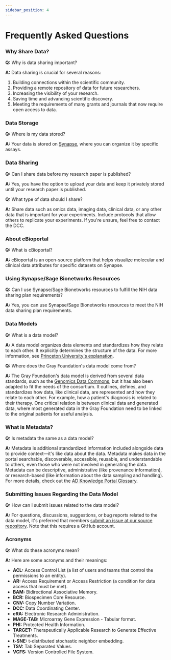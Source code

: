 ```yaml
---
sidebar_position: 4
---
```


# Frequently Asked Questions

### Why Share Data?

**Q:** Why is data sharing important?

**A:** Data sharing is crucial for several reasons:

1. Building connections within the scientific community.
2. Providing a remote repository of data for future researchers.
3. Increasing the visibility of your research.
4. Saving time and advancing scientific discovery.
5. Meeting the requirements of many grants and journals that now require open access to data.

### Data Storage

**Q:** Where is my data stored?

**A:** Your data is stored on [Synapse](https://www.synapse.org/), where you can organize it by specific assays.

### Data Sharing

**Q:** Can I share data before my research paper is published?

**A:** Yes, you have the option to upload your data and keep it privately stored until your research paper is published.

**Q:** What type of data should I share?

**A:** Share data such as omics data, imaging data, clinical data, or any other data that is important for your experiments. Include protocols that allow others to replicate your experiments. If you're unsure, feel free to contact the DCC.

### About cBioportal

**Q:** What is cBioportal?

**A:** cBioportal is an open-source platform that helps visualize molecular and clinical data attributes for specific datasets on Synapse.

### Using Synapse/Sage Bionetworks Resources

**Q:** Can I use Synapse/Sage Bionetworks resources to fulfill the NIH data sharing plan requirements?

**A:** Yes, you can use Synapse/Sage Bionetworks resources to meet the NIH data sharing plan requirements.

### Data Models

**Q:** What is a data model?

**A:** A data model organizes data elements and standardizes how they relate to each other. It explicitly determines the structure of the data. For more information, see [Princeton University's explanation](https://cedar.princeton.edu/understanding-data/what-data-model).

**Q:** Where does the Gray Foundation's data model come from?

**A:** The Gray Foundation's data model is derived from several data standards, such as the [Genomics Data Commons](https://gdc.cancer.gov/about-data/data-standards), but it has also been adapted to fit the needs of the consortium. It outlines, defines, and standardizes how data, like clinical data, are represented and how they relate to each other. For example, how a patient's diagnosis is related to their therapy. One critical relation is between clinical data and generated data, where most generated data in the Gray Foundation need to be linked to the original patients for useful analysis.

### What is Metadata?

**Q:** Is metadata the same as a data model? 

**A:** Metadata is additional standardized information included alongside data to provide context—it's like data about the data. Metadata makes data in the portal searchable, discoverable, accessible, reusable, and understandable to others, even those who were not involved in generating the data. Metadata can be descriptive, administrative (like provenance information), or research-based (like information about the data sampling and handling). For more details, check out the [AD Knowledge Portal Glossary](https://sagebionetworks.jira.com/wiki/spaces/APD/pages/2062254225/Glossary).

### Submitting Issues Regarding the Data Model

**Q:** How can I submit issues related to the data model?

**A:** For questions, discussions, suggestions, or bug reports related to the data model, it's preferred that members [submit an issue at our source repository](https://github.com/gf-dcc/data-model/issues/new). Note that this requires a GitHub account.

### Acronyms

**Q:** What do these acronyms mean?

**A:** Here are some acronyms and their meanings:

- **ACL:** Access Control List (a list of users and teams that control the permissions to an entity).
- **AR:** Access Requirement or Access Restriction (a condition for data access that must be met).
- **BAM:** Bidirectional Associative Memory.
- **BCR:** Biospecimen Core Resource.
- **CNV:** Copy Number Variation.
- **DCC:** Data Coordinating Center.
- **eRA:** Electronic Research Administration.
- **MAGE-TAB:** Microarray Gene Expression - Tabular format.
- **PHI:** Protected Health Information.
- **TARGET:** Therapeutically Applicable Research to Generate Effective Treatments.
- **t-SNE:** t-distributed stochastic neighbor embedding.
- **TSV:** Tab Separated Values.
- **VCFS:** Version Controlled File System.